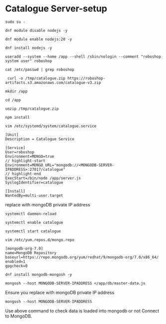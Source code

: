 # Catalogue Server-setup
```
sudo su -
```

```
dnf module disable nodejs -y
```

```
dnf module enable nodejs:20 -y
```

```
dnf install nodejs -y
```

```
useradd --system --home /app --shell /sbin/nologin --comment "roboshop system user" roboshop
```

```
cat /etc/passwd | grep roboshop
```

```
 curl -o /tmp/catalogue.zip https://roboshop-artifacts.s3.amazonaws.com/catalogue-v3.zip
```

```
mkdir /app
```

```
cd /app
```

```
unzip /tmp/catalogue.zip
```

```
npm install
```

```
vim /etc/systemd/system/catalogue.service
```

```
[Unit]
Description = Catalogue Service

[Service]
User=roboshop
Environment=MONGO=true
// highlight-start
Environment=MONGO_URL="mongodb://<MONGODB-SERVER-IPADDRESS>:27017/catalogue"
// highlight-end
ExecStart=/bin/node /app/server.js
SyslogIdentifier=catalogue

[Install]
WantedBy=multi-user.target
```
replace <MONGODB-SERVER-IPADDRESS> with mongoDB private IP address
```
systemctl daemon-reload
```

```
systemctl enable catalogue
```

```
systemctl start catalogue

```

```
vim /etc/yum.repos.d/mongo.repo
```

```
[mongodb-org-7.0]
name=MongoDB Repository
baseurl=https://repo.mongodb.org/yum/redhat/9/mongodb-org/7.0/x86_64/
enabled=1
gpgcheck=0
```

```
dnf install mongodb-mongosh -y
```

```
mongosh --host MONGODB-SERVER-IPADDRESS </app/db/master-data.js
```
Ensure you replace <MONGODB-SERVER-IPADDRESS> with mongoDB private IP address
```
mongosh --host MONGODB-SERVER-IPADDRESS
```
Use above command to check data is loaded into mongodb or not Connect to MongoDB.
